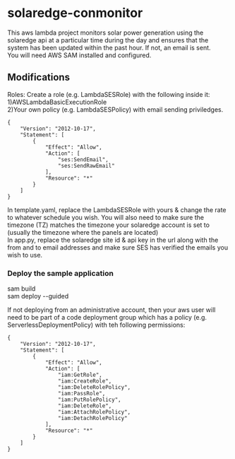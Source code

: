 # solaredge-conmonitor

This aws lambda project monitors solar power generation using the solaredge api at a particular time during the day and ensures that the system has been updated within the past hour. If not, an email is sent.\
You will need AWS SAM installed and configured.

## Modifications

Roles: Create a role (e.g. LambdaSESRole) with  the following inside it: \
1)AWSLambdaBasicExecutionRole\
2)Your own policy (e.g. LambdaSESPolicy) with email sending priviledges.
```
{
    "Version": "2012-10-17",
    "Statement": [
        {
            "Effect": "Allow",
            "Action": [
                "ses:SendEmail",
                "ses:SendRawEmail"
            ],
            "Resource": "*"
        }
    ]
}
```

In template.yaml, replace the LambdaSESRole with yours & change the rate to whatever schedule you wish. You will also need to make sure the timezone (TZ) matches the timezone your solaredge account is set to (usually the timezone where the panels are located)\
In app.py, replace the solaredge site id & api key in the url along with the from and to email addresses and make sure SES has verified the emails you wish to use.

### Deploy the sample application


sam build\
sam deploy --guided

If not deploying from an administrative account, then your aws user will need to be part of a code deployment group which has a policy (e.g. ServerlessDeploymentPolicy) with teh following permissions:
```
{
    "Version": "2012-10-17",
    "Statement": [
        {
            "Effect": "Allow",
            "Action": [
                "iam:GetRole",
                "iam:CreateRole",
                "iam:DeleteRolePolicy",
                "iam:PassRole",
                "iam:PutRolePolicy",
                "iam:DeleteRole",
                "iam:AttachRolePolicy",
                "iam:DetachRolePolicy"
            ],
            "Resource": "*"
        }
    ]
}
```

